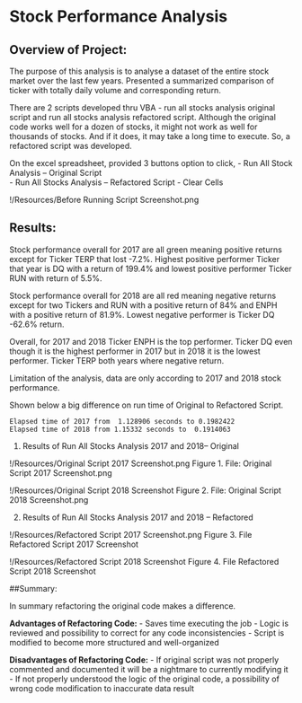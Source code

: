 # Stock Performance Analysis

## Overview of Project:

The purpose of this analysis is to analyse a dataset of the entire stock market over the last few years. Presented a summarized comparison of ticker with totally daily volume and corresponding return. 

There are 2 scripts developed thru VBA -  run all stocks analysis original script and run all stocks analysis refactored script. Although the original code works well for a dozen of stocks, it might not work as well for thousands of stocks. And if it does, it may take a long time to execute. So, a refactored script was developed. 

On the excel spreadsheet,  provided 3 buttons option  to click, 
    -	Run All Stock Analysis – Original Script  
    -	Run All Stocks Analysis – Refactored Script
    - 	Clear Cells

!/Resources/Before Running Script Screenshot.png
 
## Results:

Stock performance overall for 2017 are all green meaning positive returns except for Ticker TERP that lost -7.2%. Highest positive performer Ticker that year is DQ with a return of 199.4% and lowest positive performer Ticker RUN with return of  5.5%. 

Stock performance overall for 2018 are all red meaning negative returns except for two Tickers and RUN with a positive return of 84% and ENPH with a positive return of 81.9%. Lowest negative performer is Ticker DQ -62.6% return.

Overall, for 2017 and 2018 Ticker ENPH is the top performer. Ticker DQ even though it is the highest performer in 2017 but in 2018 it is the lowest performer. Ticker TERP both years where negative return.

Limitation of the analysis, data are only according to 2017 and 2018 stock performance.  

Shown below a big difference on run time of Original to Refactored Script. 

    Elapsed time of 2017 from  1.128906 seconds to 0.1982422 
    Elapsed time of 2018 from 1.15332 seconds to  0.1914063


1)	Results of Run All Stocks Analysis 2017 and 2018– Original
 
 !/Resources/Original Script 2017 Screenshot.png
        Figure 1. File: Original Script 2017 Screenshot.png


 !/Resources/Original Script 2018 Screenshot
        Figure 2. File: Original Script 2018 Screenshot.png

2)	Results of Run All Stocks Analysis 2017 and 2018 – Refactored

!/Resources/Refactored Script 2017 Screenshot.png
        Figure 3. File Refactored Script 2017 Screenshot

!/Resources/Refactored Script 2018 Screenshot
        Figure 4. File Refactored Script 2018 Screenshot

##Summary:

In summary refactoring the original code makes a difference. 

  **Advantages of Refactoring Code:**
      -	Saves time executing the job
      -	Logic is reviewed and possibility to correct for any code inconsistencies
      -	Script is modified to become more structured and well-organized
      
  **Disadvantages of Refactoring Code:**
      -	If original script was not properly commented and documented it will be a nightmare to currently modifying it
      -	If not properly understood the logic of the original code, a possibility of wrong code modification to inaccurate  data result



